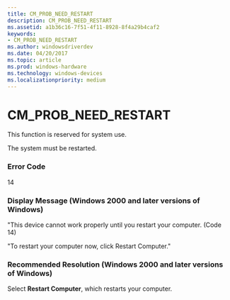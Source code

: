 ```yaml
---
title: CM_PROB_NEED_RESTART
description: CM_PROB_NEED_RESTART
ms.assetid: a1b36c16-7f51-4f11-8928-8f4a29b4caf2
keywords:
- CM_PROB_NEED_RESTART
ms.author: windowsdriverdev
ms.date: 04/20/2017
ms.topic: article
ms.prod: windows-hardware
ms.technology: windows-devices
ms.localizationpriority: medium
---
```


# CM_PROB_NEED_RESTART

This function is reserved for system use.





The system must be restarted.

### Error Code

14

### Display Message (Windows 2000 and later versions of Windows)

"This device cannot work properly until you restart your computer. (Code 14)

"To restart your computer now, click Restart Computer."

### Recommended Resolution (Windows 2000 and later versions of Windows)

Select **Restart Computer**, which restarts your computer.

 

 





